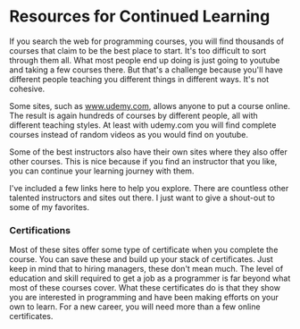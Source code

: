 # Resources for Continued Learning

If you search the web for programming courses, you will find thousands of courses that claim to be the best place to start.  It's too difficult to sort through them all.  What most people end up doing is just going to youtube and taking a few courses there.  But that's a challenge because you'll have different people teaching you different things in different ways.  It's not cohesive.

Some sites, such as www.udemy.com, allows anyone to put a course online.  The result is again hundreds of courses by different people, all with different teaching styles.   At least with udemy.com you will find complete courses instead of random videos as you would find on youtube.

Some of the best instructors also have their own sites where they also offer other courses.  This is nice because if you find an instructor that you like, you can continue your learning journey with them.

I've included a few links here to help you explore.  There are countless other talented instructors and sites out there. I just want to give a shout-out to some of my favorites.

### Certifications

Most of these sites offer some type of certificate when you complete the course.  You can save these and build up your stack of certificates.  Just keep in mind that to hiring managers, these don't mean much.  The level of education and skill required to get a job as a programmer is far beyond what most of these courses cover.  What these certificates do is that they show you are interested in programming and have been making efforts on your own to learn.  For a new career, you will need more than a few online certificates.
